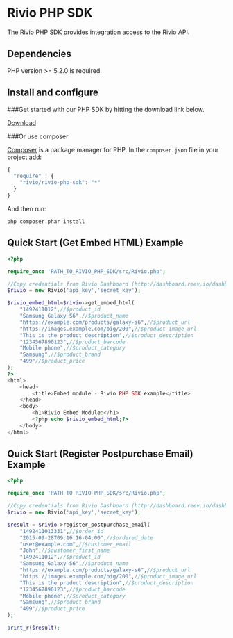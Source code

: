 Rivio PHP SDK
=============

The Rivio PHP SDK provides integration access to the Rivio API.

## Dependencies

PHP version >= 5.2.0 is required.

## Install and configure

###Get started with our PHP SDK by hitting the download link below.

[Download](https://github.com/rivioreviews/rivio-php-sdk/archive/master.zip)

###Or use composer

[Composer](http://getcomposer.org/doc/01-basic-usage.md) is a package manager for PHP. In the `composer.json` file in your project add:

```javascript
{
  "require" : {
    "rivio/rivio-php-sdk": "*"
  }
}
```

And then run:

    php composer.phar install

## Quick Start (Get Embed HTML) Example

```php
<?php

require_once 'PATH_TO_RIVIO_PHP_SDK/src/Rivio.php';

//Copy credentials from Rivio Dashboard (http://dashboard.reev.io/dashboard/settings/business)
$rivio = new Rivio('api_key','secret_key');

$rivio_embed_html=$rivio->get_embed_html(
    "1492411012",//$product_id
    "Samsung Galaxy S6",//$product_name
    "https://example.com/products/galaxy-s6",//$product_url
    "https://images.example.com/big/200",//$product_image_url
    "This is the product description",//$product_description
    "1234567890123",//$product_barcode
    "Mobile phone",//$product_category
    "Samsung",//$product_brand
    "499"//$product_price
);
?>
<html>
    <head>
        <title>Embed module - Rivio PHP SDK example</title>
    </head>
    <body>
        <h1>Rivio Embed Module:</h1>
        <?php echo $rivio_embed_html;?>
    </body>
</html>
```

## Quick Start (Register Postpurchase Email) Example

```php
<?php

require_once 'PATH_TO_RIVIO_PHP_SDK/src/Rivio.php';

//Copy credentials from Rivio Dashboard (http://dashboard.reev.io/dashboard/settings/business)
$rivio = new Rivio('api_key','secret_key');

$result = $rivio->register_postpurchase_email(
    "1492411013331",//$order_id
    "2015-09-28T09:16:16-04:00",//$ordered_date
    "user@example.com",//$customer_email
    "John",//$customer_first_name
    "1492411012",//$product_id
    "Samsung Galaxy S6",//$product_name
    "https://example.com/products/galaxy-s6",//$product_url
    "https://images.example.com/big/200",//$product_image_url
    "This is the product description",//$product_description
    "1234567890123",//$product_barcode
    "Mobile phone",//$product_category
    "Samsung",//$product_brand
    "499"//$product_price
);

print_r($result);
```

